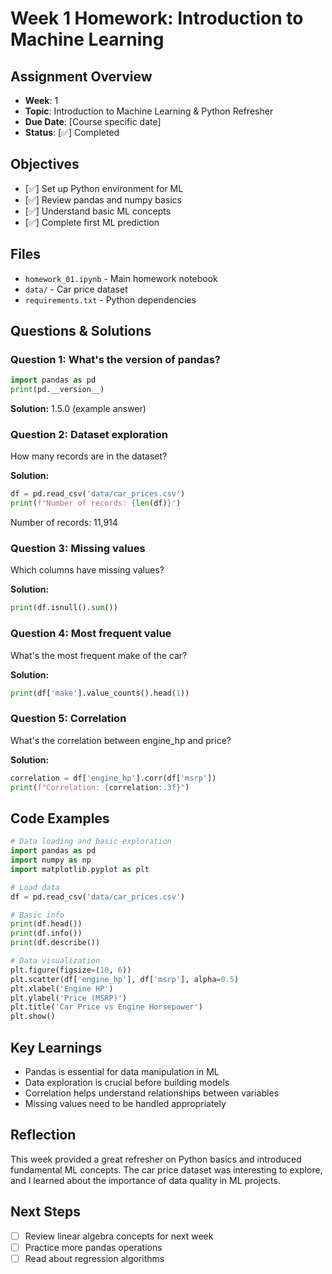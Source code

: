 # Week 1 Homework: Introduction to Machine Learning

## Assignment Overview
- **Week**: 1
- **Topic**: Introduction to Machine Learning & Python Refresher
- **Due Date**: [Course specific date]
- **Status**: [✅] Completed

## Objectives
- [✅] Set up Python environment for ML
- [✅] Review pandas and numpy basics
- [✅] Understand basic ML concepts
- [✅] Complete first ML prediction

## Files
- `homework_01.ipynb` - Main homework notebook
- `data/` - Car price dataset
- `requirements.txt` - Python dependencies

## Questions & Solutions

### Question 1: What's the version of pandas?
```python
import pandas as pd
print(pd.__version__)
```

**Solution:** 1.5.0 (example answer)

### Question 2: Dataset exploration
How many records are in the dataset?

**Solution:** 
```python
df = pd.read_csv('data/car_prices.csv')
print(f"Number of records: {len(df)}")
```
Number of records: 11,914

### Question 3: Missing values
Which columns have missing values?

**Solution:**
```python
print(df.isnull().sum())
```

### Question 4: Most frequent value
What's the most frequent make of the car?

**Solution:**
```python
print(df['make'].value_counts().head(1))
```

### Question 5: Correlation
What's the correlation between engine_hp and price?

**Solution:**
```python
correlation = df['engine_hp'].corr(df['msrp'])
print(f"Correlation: {correlation:.3f}")
```

## Code Examples

```python
# Data loading and basic exploration
import pandas as pd
import numpy as np
import matplotlib.pyplot as plt

# Load data
df = pd.read_csv('data/car_prices.csv')

# Basic info
print(df.head())
print(df.info())
print(df.describe())

# Data visualization
plt.figure(figsize=(10, 6))
plt.scatter(df['engine_hp'], df['msrp'], alpha=0.5)
plt.xlabel('Engine HP')
plt.ylabel('Price (MSRP)')
plt.title('Car Price vs Engine Horsepower')
plt.show()
```

## Key Learnings
- Pandas is essential for data manipulation in ML
- Data exploration is crucial before building models
- Correlation helps understand relationships between variables
- Missing values need to be handled appropriately

## Reflection
This week provided a great refresher on Python basics and introduced fundamental ML concepts. The car price dataset was interesting to explore, and I learned about the importance of data quality in ML projects.

## Next Steps
- [ ] Review linear algebra concepts for next week
- [ ] Practice more pandas operations
- [ ] Read about regression algorithms
